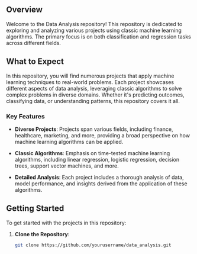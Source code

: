 ## Overview

Welcome to the Data Analysis repository! This repository is dedicated to exploring and analyzing various projects using classic machine learning algorithms. The primary focus is on both classification and regression tasks across different fields.

## What to Expect

In this repository, you will find numerous projects that apply machine learning techniques to real-world problems. Each project showcases different aspects of data analysis, leveraging classic algorithms to solve complex problems in diverse domains. Whether it's predicting outcomes, classifying data, or understanding patterns, this repository covers it all.

### Key Features

- **Diverse Projects**: Projects span various fields, including finance, healthcare, marketing, and more, providing a broad perspective on how machine learning algorithms can be applied.
  
- **Classic Algorithms**: Emphasis on time-tested machine learning algorithms, including linear regression, logistic regression, decision trees, support vector machines, and more.

- **Detailed Analysis**: Each project includes a thorough analysis of data, model performance, and insights derived from the application of these algorithms.

## Getting Started

To get started with the projects in this repository:

1. **Clone the Repository**:
   ```bash
   git clone https://github.com/yourusername/data_analysis.git
